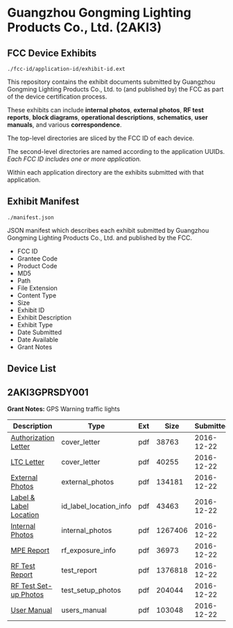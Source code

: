 # Guangzhou Gongming Lighting Products Co., Ltd. (2AKI3)
## FCC Device Exhibits

```
./fcc-id/application-id/exhibit-id.ext
```

This repository contains the exhibit documents submitted by Guangzhou Gongming Lighting Products Co., Ltd. to (and published by) the FCC as part of the device certification process.

These exhibits can include **internal photos**, **external photos**, **RF test reports**, **block diagrams**, **operational descriptions**, **schematics**, **user manuals**, and various **correspondence**.

The top-level directories are sliced by the FCC ID of each device.

The second-level directories are named according to the application UUIDs. *Each FCC ID includes one or more application.*

Within each application directory are the exhibits submitted with that application. 

## Exhibit Manifest

```
./manifest.json
```

JSON manifest which describes each exhibit submitted by Guangzhou Gongming Lighting Products Co., Ltd. and published by the FCC.

- FCC ID
- Grantee Code
- Product Code
- MD5
- Path
- File Extension
- Content Type
- Size
- Exhibit ID
- Exhibit Description
- Exhibit Type
- Date Submitted
- Date Available
- Grant Notes

## Device List
## 2AKI3GPRSDY001
**Grant Notes:** GPS Warning traffic lights

| Description | Type | Ext | Size | Submitted | Available |
| ----------- | ---- | --- | ---- | --------- | --------- |
| [Authorization Letter](2AKI3GPRSDY001/073ab60fa5f551aef45bed29df5d3060/3236661.pdf) | cover_letter | pdf | 38763 | 2016-12-22 | 2016-12-22 |
| [LTC Letter](2AKI3GPRSDY001/073ab60fa5f551aef45bed29df5d3060/3236662.pdf) | cover_letter | pdf | 40255 | 2016-12-22 | 2016-12-22 |
| [External Photos](2AKI3GPRSDY001/073ab60fa5f551aef45bed29df5d3060/3236663.pdf) | external_photos | pdf | 134181 | 2016-12-22 | 2016-12-22 |
| [Label & Label Location](2AKI3GPRSDY001/073ab60fa5f551aef45bed29df5d3060/3236664.pdf) | id_label_location_info | pdf | 43463 | 2016-12-22 | 2016-12-22 |
| [Internal Photos](2AKI3GPRSDY001/073ab60fa5f551aef45bed29df5d3060/3236665.pdf) | internal_photos | pdf | 1267406 | 2016-12-22 | 2016-12-22 |
| [MPE Report](2AKI3GPRSDY001/073ab60fa5f551aef45bed29df5d3060/3236667.pdf) | rf_exposure_info | pdf | 36973 | 2016-12-22 | 2016-12-22 |
| [RF Test Report](2AKI3GPRSDY001/073ab60fa5f551aef45bed29df5d3060/3236672.pdf) | test_report | pdf | 1376818 | 2016-12-22 | 2016-12-22 |
| [RF Test Set-up Photos](2AKI3GPRSDY001/073ab60fa5f551aef45bed29df5d3060/3236673.pdf) | test_setup_photos | pdf | 204044 | 2016-12-22 | 2016-12-22 |
| [User Manual](2AKI3GPRSDY001/073ab60fa5f551aef45bed29df5d3060/3236671.pdf) | users_manual | pdf | 103048 | 2016-12-22 | 2016-12-22 |
